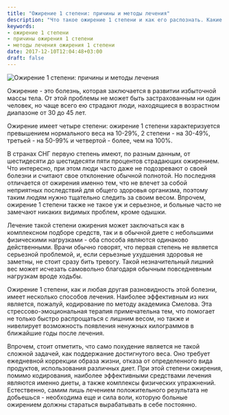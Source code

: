 ```yaml
---
title: "Ожирение 1 степени: причины и методы лечения"
description: "Что такое ожирение 1 степени и как его распознать. Какие виды ожирения первой степени бывают и как их лечить."
keywords:
- ожирение 1 степени
- причины ожирения 1 степени
- методы лечения ожирения 1 степени
date: 2017-12-10T12:04:48+03:00
draft: false
---
```


![Ожирение 1 степени: причины и методы лечения](/images/post_11.jpg)

Ожирение - это болезнь, которая заключается в развитии избыточной массы тела. От этой проблемы не может быть застрахованным ни один человек, но чаще всего ею страдают люди, находящиеся в возрастном диапазоне от 30 до 45 лет.<!--more-->

Ожирение имеет четыре степени: ожирение 1 степени характеризуется превышением нормального веса на 10-29%, 2 степени - на 30-49%, третьей - на 50-99% и четвертой - более, чем на 100%.

В странах СНГ первую степень имеют, по разным данным, от шестидесяти до шестидесяти пяти процентов страдающих ожирением. Что интересно, при этом люди часто даже не подозревают о своей болезни и считают свое отклонение обычной полнотой. Но последняя отличается от ожирения именно тем, что не влечет за собой неприятных последствий для общего здоровья организма, поэтому таким людям нужно тщательно следить за своим весом. Впрочем, ожирение 1 степени также не такое уж и серьезное, и больные часто не замечают никаких видимых проблем, кроме одышки.


Лечение такой степени ожирения может заключаться как в комплексном подборе средств, так и в обычной диете с небольшими физическими нагрузками - оба способа являются одинаково действенными. Врачи обычно говорят, что первая степень не является серьезной проблемой, и, если серьезные ухудшения здоровья не заметны, не стоит сразу бить тревогу. Такой незначительный лишний вес может исчезать самовольно благодаря обычным повседневным нагрузкам вроде ходьбы.


Ожирение 1 степени, как и любая другая разновидность этой болезни, имеет несколько способов лечения. Наиболее эффективным из них является, пожалуй, кодирование по методу академика Смелова. Эта стрессово-эмоциональная терапия примечательна тем, что помогает не только быстро распрощаться с лишним весом, но также и нивелирует возможность появления ненужных килограммов в ближайшие годы после лечения.


Впрочем, стоит отметить, что само похудение является не такой сложной задачей, как поддержание достигнутого веса. Оно требует ежедневной коррекции образа жизни, отказа от определенного вида продуктов, использования различных диет. При этой степени ожирения, помимо кодирования, наиболее эффективными средствами лечения являются именно диеты, а также комплексы физических упражнений. Естественно, самим лишь лечением положительного результата не добьешься - необходима еще и сила воли, которую больные ожирением должны стараться вырабатывать в себе постоянно.
